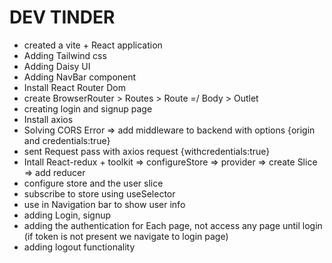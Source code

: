 # DEV TINDER

- created a vite + React application
- Adding Tailwind css
- Adding Daisy UI
- Adding NavBar component
- Install React Router Dom
- create BrowserRouter > Routes > Route =/ Body > Outlet
- creating login and signup page
- Install axios
- Solving CORS Error => add middleware to backend with options {origin and credentials:true}
- sent Request pass with axios request {withcredentials:true}
- Intall React-redux + toolkit => configureStore => provider => create Slice => add reducer
- configure store and the user slice
- subscribe to store using useSelector
- use in Navigation bar to show user info
- adding Login, signup
- adding the authentication for Each page, not access any page until login (if token is not present we navigate to login page)
- adding logout functionality
